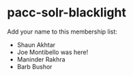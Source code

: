 # pacc-solr-blacklight

Add your name to this membership list:

- Shaun Akhtar
- Joe Montibello was here!
- Maninder Rakhra
- Barb Bushor 
